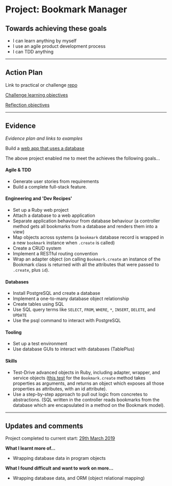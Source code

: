 # Project: Bookmark Manager

## Towards achieving these goals

- I can learn anything by myself
- I use an agile product development process
- I can TDD anything

------

## Action Plan

Link to practical or challenge [repo](https://github.com/makersacademy/course/blob/master/bookmark_manager/00_challenge_map.md)

[Challenge learning objectives](https://github.com/makersacademy/course/blob/master/bookmark_manager/learning_objectives.md)

[Reflection objectives](https://github.com/makersacademy/course/blob/master/bookmark_manager/reflection_objectives.md)

------

## Evidence

_Evidence plan and links to examples_

Build a [web app that uses a database](https://github.com/mattTea/bookmark_manager)

The above project enabled me to meet the achieves the following goals...

#### Agile & TDD

- Generate user stories from requirements
- Build a complete full-stack feature.


#### Engineering and 'Dev Recipes'

- Set up a Ruby web project
- Attach a database to a web application
- Separate application behaviour from database behaviour (a controller method gets all bookmarks from a database and renders them into a view)
- Map objects across systems (a `bookmark` database record is wrapped in a new `bookmark` instance when `.create` is called)
- Create a CRUD system
- Implement a RESTful routing convention
- Wrap an adapter object (on calling `Bookmark.create` an instance of the Bookmark class is returned with all the attributes that were passed to `.create`, plus `id`).


#### Databases

- Install PostgreSQL and create a database
- Implement a one-to-many database object relationship
- Create tables using SQL
- Use SQL query terms like `SELECT`, `FROM`, `WHERE`, `*`, `INSERT`, `DELETE`, and `UPDATE`
- Use the psql command to interact with PostgreSQL


#### Tooling

- Set up a test environment
- Use database GUIs to interact with databases (TablePlus)


#### Skills

- Test-Drive advanced objects in Ruby, including adapter, wrapper, and service objects ([this test](https://github.com/mattTea/bookmark_manager/blob/f0aec552cd0514d558fdaa55b14db2cdfd5f8cb2/spec/bookmark_spec.rb#L23) for the `Bookmark.create` method takes properties as arguments, and returns an object which exposes all those properties as attributes, with an id attribute).
- Use a step-by-step approach to pull out logic from concretes to abstractions. (SQL written in the controller reads bookmarks from the database which are encapsulated in a method on the Bookmark model).


------

## Updates and comments

Project completed to current start: [29th March 2019](https://github.com/mattTea/bookmark_manager)


**What I learnt more of...**

- Wrapping database data in program objects


**What I found difficult and want to work on more...**

- Wrapping database data, and ORM (object relational mapping)

